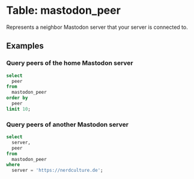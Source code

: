 # Table: mastodon_peer

Represents a neighbor Mastodon server that your server is connected to.

## Examples

### Query peers of the home Mastodon server

```sql
select
  peer
from
  mastodon_peer
order by
  peer
limit 10;
```

### Query peers of another Mastodon server

```sql
select
  server,
  peer
from
  mastodon_peer
where
  server = 'https://nerdculture.de';
```
